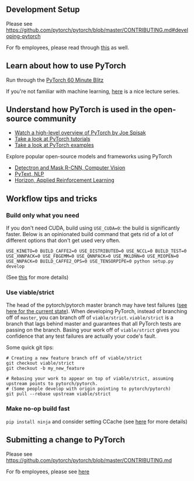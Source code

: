 ## Development Setup

Please see https://github.com/pytorch/pytorch/blob/master/CONTRIBUTING.md#developing-pytorch

For fb employees, please read through [this](https://www.internalfb.com/intern/wiki/PyTorch/PyTorchDev/Workflow/PyTorch_environment_setup/) as well.

## Learn about how to use PyTorch

Run through the [PyTorch 60 Minute Blitz](https://pytorch.org/tutorials/beginner/deep_learning_60min_blitz.html)

If you're not familiar with machine learning, [here](https://www.youtube.com/playlist?list=PLC1qU-LWwrF64f4QKQT-Vg5Wr4qEE1Zxk) is a nice lecture series.

## Understand how PyTorch is used in the open-source community

* [Watch a high-level overview of PyTorch by Joe Spisak](https://youtu.be/5h1Ot2dPi2E?t=1393)
* [Take a look at PyTorch tutorials](https://pytorch.org/tutorials/)
* [Take a look at PyTorch examples](https://github.com/pytorch/examples)

Explore popular open-source models and frameworks using PyTorch
   * [Detectron and Mask R-CNN, Computer Vision](https://github.com/facebookresearch/maskrcnn-benchmark)
   * [PyText, NLP](https://github.com/facebookresearch/pytext)
   * [Horizon, Applied Reinforcement Learning](https://github.com/facebookresearch/Horizon)

## Workflow tips and tricks

### Build only what you need

If you don't need CUDA, build using `USE_CUDA=0`: the build is significantly faster. Below is an opinionated build command that gets rid of a lot of different options that don't get used very often.
```
USE_KINETO=0 BUILD_CAFFE2=0 USE_DISTRIBUTED=0 USE_NCCL=0 BUILD_TEST=0 USE_XNNPACK=0 USE_FBGEMM=0 USE_QNNPACK=0 USE_MKLDNN=0 USE_MIOPEN=0 USE_NNPACK=0 BUILD_CAFFE2_OPS=0 USE_TENSORPIPE=0 python setup.py develop
```

(See [this](https://github.com/pytorch/pytorch/blob/master/CONTRIBUTING.md#build-only-what-you-need) for more details)


### Use viable/strict

The head of the pytorch/pytorch master branch may have test failures ([see here for the current state](https://hud.pytorch.org/build2/pytorch-master)). When developing PyTorch, instead of branching off of `master`, you can branch off of `viable/strict`. `viable/strict` is a branch that lags behind master and guarantees that all PyTorch tests are passing on the branch. Basing your work off of `viable/strict` gives you confidence that any test failures are actually your code's fault.

Some quick git tips:
```
# Creating a new feature branch off of viable/strict
git checkout viable/strict
git checkout -b my_new_feature

# Rebasing your work to appear on top of viable/strict, assuming upstream points to pytorch/pytorch.
# (Some people develop with origin pointing to pytorch/pytorch)
git pull --rebase upstream viable/strict
```

### Make no-op build fast

`pip install ninja` and consider setting CCache (see [here](https://github.com/pytorch/pytorch/blob/master/CONTRIBUTING.md#make-no-op-build-fast) for more details)


## Submitting a change to PyTorch

Please see https://github.com/pytorch/pytorch/blob/master/CONTRIBUTING.md

For fb employees, please see [here](https://fb.quip.com/Qym6ATnVdb5O)